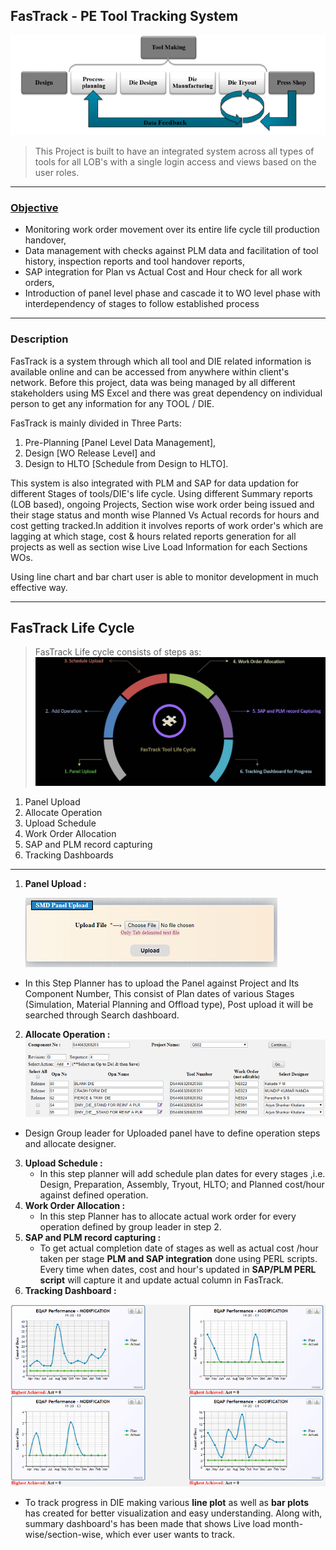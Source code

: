 ## FasTrack - PE Tool Tracking System

![enter image description here](https://github.com/ankesh-verma/PERL/blob/main/FasTrack%20Tool%20Tracker/images/Die_lifeCycle.png?raw=true)

> This Project is built to have an integrated system across all types of tools for all LOB's with a single login access and views based on the user roles.
***
### <u>Objective</u>
 * Monitoring work order movement over its entire life cycle till production handover,
 * Data management with checks against PLM data and facilitation of tool history, inspection reports and tool handover reports,
 * SAP integration for Plan vs Actual Cost and Hour check for all work orders,
 * Introduction of panel level phase and cascade it to WO level phase with interdependency of stages  to follow established process 
***
### Description
FasTrack is a system through which all tool and DIE related information is available online and can be accessed from anywhere within client's network.
Before this project, data was being managed by all different stakeholders using MS Excel and there was great dependency on individual person to get any information for any TOOL / DIE.

FasTrack is mainly  divided in Three Parts:
 1. Pre-Planning [Panel Level Data Management], 
 2. Design [WO Release Level] and 
 3. Design to HLTO [Schedule from Design to HLTO]. 

This system is also integrated with PLM and SAP for data updation for different Stages of tools/DIE's life cycle.
Using different Summary reports (LOB based), ongoing Projects, Section wise work order being issued and their stage status and month wise 
Planned Vs Actual records for hours and cost getting tracked.In addition it involves reports of work order's which are lagging at which stage, cost & hours related reports generation for all projects as well as section wise Live Load Information for each Sections WOs.

Using line chart and bar chart user is able to monitor development in much effective way.
 
***
## FasTrack Life Cycle
> FasTrack Life cycle consists of steps as:
![enter image description here](https://github.com/ankesh-verma/PERL/blob/main/FasTrack%20Tool%20Tracker/images/FTS_LifeCycle.JPG?raw=true)
1. Panel Upload
2. Allocate Operation
3. Upload Schedule
4. Work Order Allocation
5. SAP and PLM record capturing
6. Tracking Dashboards
***
1. <b>Panel Upload :</b>
     
    ![enter image description here](https://github.com/ankesh-verma/PERL/blob/main/FasTrack%20Tool%20Tracker/images/uploadPanel.PNG?raw=true)
*   In this Step Planner has to upload the Panel against Project and Its Component Number, This consist of Plan dates of various Stages (Simulation, Material Planning and Offload type), Post upload it will be searched through Search dashboard.
 2. <b>Allocate Operation :</b><br>
    ![enter image description here](https://github.com/ankesh-verma/PERL/blob/main/FasTrack%20Tool%20Tracker/images/Operation.PNG?raw=true)
   * Design Group leader for Uploaded panel have to define operation steps and allocate designer.<br>
3. <b>Upload Schedule :</b>
      * In this step planner will add schedule plan dates for every stages ,i.e. Design, Preparation, Assembly, Tryout, HLTO; and Planned cost/hour against defined operation.<br> 
4. <b>Work Order Allocation :</b>
      * In this step Planner has to allocate actual work order for every operation defined by   group leader in step 2.<br>
5. <b>SAP and PLM record capturing :</b>
      * To get actual completion date of stages as well as actual cost /hour taken per stage <b>PLM and SAP integration</b> done using PERL scripts. Every time when dates, cost and hour's updated in <b>SAP/PLM PERL script</b> will capture it and update actual column in FasTrack.  <br>
6. <b>Tracking Dashboard :</b>

![enter image description here](https://github.com/ankesh-verma/PERL/blob/main/FasTrack%20Tool%20Tracker/images/EQAP.PNG?raw=true)
 
   * To track progress in DIE making various <b>line plot</b> as well as <b>bar plots</b> has created for better visualization and easy understanding. Along with, summary dashboard's has been made that shows Live load month-wise/section-wise, which ever user wants to track.


  
